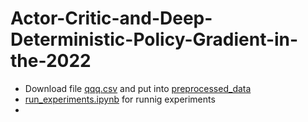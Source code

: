 # Actor-Critic-and-Deep-Deterministic-Policy-Gradient-in-the-2022

- Download file [qqq.csv](https://drive.google.com/file/d/1no9C2HslFm5p9tMIS0YmNIZ06MmoUMtW/view?usp=sharing) and put into [preprocessed_data](https://github.com/bateikoEd/Actor-Critic-and-Deep-Deterministic-Policy-Gradient-in-the-2022/tree/dev/preprocessed_data)
- [run_experiments.ipynb](https://github.com/bateikoEd/Actor-Critic-and-Deep-Deterministic-Policy-Gradient-in-the-2022/blob/dev/run_experiments.ipynb) for runnig experiments
-

